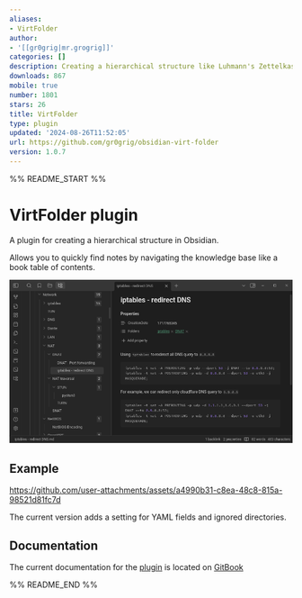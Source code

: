 ```yaml
---
aliases:
- VirtFolder
author:
- '[[gr0grig|mr.grogrig]]'
categories: []
description: Creating a hierarchical structure like Luhmann's Zettelkasten
downloads: 867
mobile: true
number: 1801
stars: 26
title: VirtFolder
type: plugin
updated: '2024-08-26T11:52:05'
url: https://github.com/gr0grig/obsidian-virt-folder
version: 1.0.7
---
```


%% README_START %%

# VirtFolder plugin
A plugin for creating a hierarchical structure in Obsidian.

Allows you to quickly find notes by navigating the knowledge base like a book table of contents.

![virt_folder_example](https://raw.githubusercontent.com/gr0grig/obsidian-virt-folder/HEAD/Images/virt_folder_example.png)

## Example

https://github.com/user-attachments/assets/a4990b31-c8ea-48c8-815a-98521d81fc7d

The current version adds a setting for YAML fields and ignored directories.

## Documentation
The current documentation for the [plugin](https://github.com/gr0grig/obsidian-virt-folder/) is located on [GitBook](https://virtfolder.gitbook.io/index)



%% README_END %%